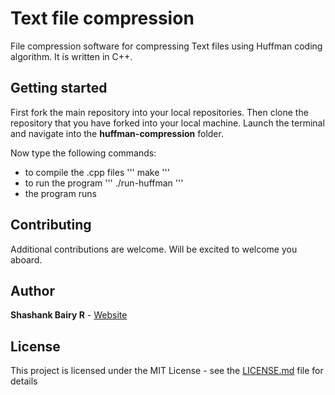 # Text file compression

File compression software for compressing Text files using Huffman coding algorithm. It is written in C++.

## Getting started

First fork the main repository into your local repositories. Then clone the repository that you have forked into your local machine.
Launch the terminal and navigate into the **huffman-compression** folder.

Now type the following commands:
- to compile the .cpp files
'''
  make
'''
- to run the program
'''
./run-huffman
'''
- the program runs

## Contributing

Additional contributions are welcome. Will be excited to welcome you aboard.

## Author

**Shashank Bairy R** - [Website](https://ba1ry.github.io/shashankbairy/)

## License

This project is licensed under the MIT License - see the [LICENSE.md](LICENSE.md) file for details